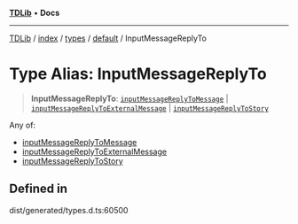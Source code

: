 [**TDLib**](../../../../../../README.md) • **Docs**

***

[TDLib](../../../../../../modules.md) / [index](../../../../../README.md) / [types](../../../README.md) / [default](../README.md) / InputMessageReplyTo

# Type Alias: InputMessageReplyTo

> **InputMessageReplyTo**: [`inputMessageReplyToMessage`](inputMessageReplyToMessage.md) \| [`inputMessageReplyToExternalMessage`](inputMessageReplyToExternalMessage.md) \| [`inputMessageReplyToStory`](inputMessageReplyToStory.md)

Any of:
- [inputMessageReplyToMessage](inputMessageReplyToMessage.md)
- [inputMessageReplyToExternalMessage](inputMessageReplyToExternalMessage.md)
- [inputMessageReplyToStory](inputMessageReplyToStory.md)

## Defined in

dist/generated/types.d.ts:60500
